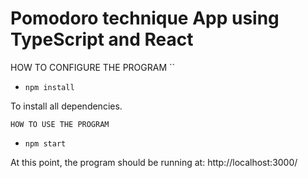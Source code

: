 # Pomodoro technique App using TypeScript and React

HOW TO CONFIGURE THE PROGRAM
``
 - `npm install`

  To install all dependencies.

``
HOW TO USE THE PROGRAM
``

 - `npm start`

At this point, the program should be running at: http://localhost:3000/
